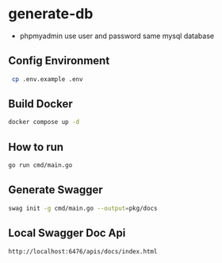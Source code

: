 # generate-db

- phpmyadmin use user and password same mysql database

## Config Environment

```bash
 cp .env.example .env
```

## Build Docker

```bash
docker compose up -d
```

## How to run

```bash
go run cmd/main.go
```

## Generate Swagger

```bash
swag init -g cmd/main.go --output=pkg/docs
```

## Local Swagger Doc Api

```bash
http://localhost:6476/apis/docs/index.html
```
